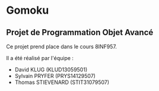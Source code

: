 # Gomoku
## Projet de Programmation Objet Avancé 

Ce projet prend place dans le cours 8INF957.

Il a été réalisé par l'équipe : 
- David KLUG (KLUD13059501)
- Sylvain PRYFER (PRYS14129507)
- Thomas STIEVENARD (STIT31079507)


